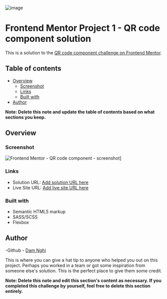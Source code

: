 ![image](https://github.com/Nyx-99/QR-code-component/assets/125676643/ac1bc469-a2c4-4ab5-972c-3af5d0ec4ced)
# Frontend Mentor Project 1 - QR code component solution

This is a solution to the [QR code component challenge on Frontend Mentor](https://www.frontendmentor.io/challenges/qr-code-component-iux_sIO_H). 

## Table of contents

- [Overview](#overview)
  - [Screenshot](#screenshot)
  - [Links](#links)
  - [Built with](#built-with)
- [Author](#author)


**Note: Delete this note and update the table of contents based on what sections you keep.**

## Overview

### Screenshot

![ Frontend Mentor - QR code component - screenshot](https://github.com/Nyx-99/QR-code-component/assets/125676643/03d0233f-8517-48f8-9b6b-9b2fc8b687e6)]


### Links

- Solution URL: [Add solution URL here](https://github.com/Nyx-99/QR-code-component.git)
- Live Site URL: [Add live site URL here](https://your-live-site-url.com)

### Built with

- Semantic HTML5 markup
- SASS/SCSS
- Flexbox


## Author

-Github - [Dam Nghi](https://www.your-site.com)


This is where you can give a hat tip to anyone who helped you out on this project. Perhaps you worked in a team or got some inspiration from someone else's solution. This is the perfect place to give them some credit.

**Note: Delete this note and edit this section's content as necessary. If you completed this challenge by yourself, feel free to delete this section entirely.**
